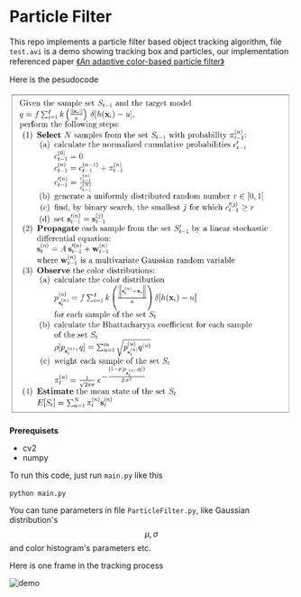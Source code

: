 # Particle Filter

This repo implements a particle filter based object tracking algorithm, file ``` test.avi``` is a demo showing tracking box and particles, our implementation referenced paper [《An adaptive color-based particle filter》](https://www.sciencedirect.com/science/article/pii/S0262885602001294)

 Here is the pesudocode

![pesudocode](Algorithm.PNG)

**Prerequisets**

- cv2
- numpy

To run this code, just run ```main.py``` like this

```python main.py```

You can tune parameters in file ```ParticleFilter.py```, like Gaussian distribution's $$\mu,\sigma$$ and color histogram's parameters etc.

Here is one frame in the tracking process

![demo](demo.jpg)

